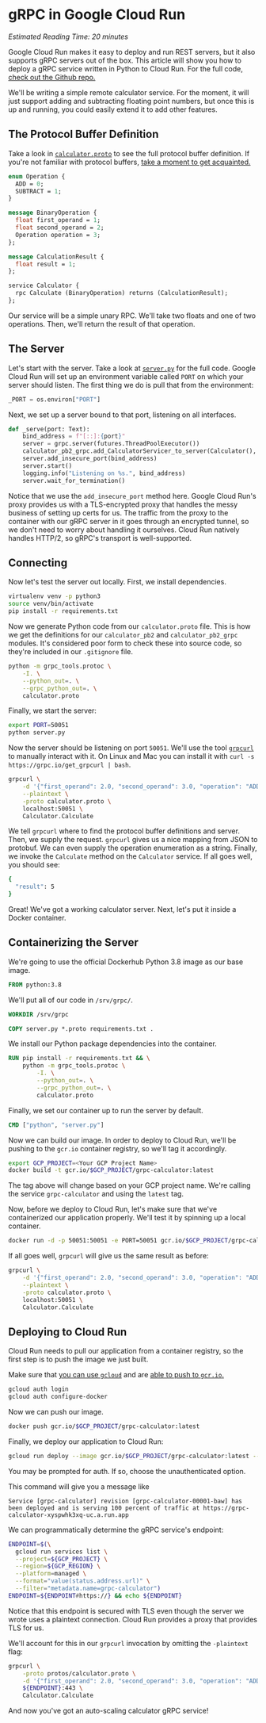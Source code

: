 # gRPC in Google Cloud Run

*Estimated Reading Time: 20 minutes*

Google Cloud Run makes it easy to deploy and run REST servers, but it also
supports gRPC servers out of the box. This article will show you how to
deploy a gRPC service written in Python to Cloud Run. For the full code, [check
out the Github repo.](https://github.com/grpc-ecosystem/grpc-cloud-run-example)

We'll be writing a simple remote calculator service. For the moment, it will
just support adding and subtracting floating point numbers, but once this is up
and running, you could easily extend it to add other features.

## The Protocol Buffer Definition

Take a look in [`calculator.proto`](calculator.proto) to see the full protocol buffer definition. If
you're not familiar with protocol buffers,
[take a moment to get acquainted.](https://developers.google.com/protocol-buffers)

```protobuf
enum Operation {
  ADD = 0;
  SUBTRACT = 1;
}

message BinaryOperation {
  float first_operand = 1;
  float second_operand = 2;
  Operation operation = 3;
};

message CalculationResult {
  float result = 1;
};

service Calculator {
  rpc Calculate (BinaryOperation) returns (CalculationResult);
};
```

Our service will be a simple unary RPC. We'll take two floats and one of two
operations. Then, we'll return the result of that operation.

## The Server

Let's start with the server. Take a look at [`server.py`](server.py) for the full code.
Google Cloud Run will set up an environment variable called `PORT` on which your
server should listen. The first thing we do is pull that from the environment:

```python
_PORT = os.environ["PORT"]
```

Next, we set up a server bound to that port, listening on all interfaces.

```python
def _serve(port: Text):
    bind_address = f"[::]:{port}"
    server = grpc.server(futures.ThreadPoolExecutor())
    calculator_pb2_grpc.add_CalculatorServicer_to_server(Calculator(), server)
    server.add_insecure_port(bind_address)
    server.start()
    logging.info("Listening on %s.", bind_address)
    server.wait_for_termination()
```

Notice that we use the `add_insecure_port` method here. Google Cloud Run's proxy
provides us with a TLS-encrypted proxy that handles the messy business of
setting up certs for us. The traffic from the proxy to the container with our
gRPC server in it goes through an encrypted tunnel, so we don't need to worry
about handling it ourselves. Cloud Run natively handles HTTP/2, so gRPC's
transport is well-supported.


## Connecting

Now let's test the server out locally. First, we install dependencies.

```bash
virtualenv venv -p python3
source venv/bin/activate
pip install -r requirements.txt
```

Now we generate Python code from our `calculator.proto` file. This is how
we get the definitions for our `calculator_pb2` and `calculator_pb2_grpc`
modules. It's considered poor form to check these into source code, so they're
included in our `.gitignore` file.

```bash
python -m grpc_tools.protoc \
    -I. \
    --python_out=. \
    --grpc_python_out=. \
    calculator.proto
```

Finally, we start the server:

```bash
export PORT=50051
python server.py
```

Now the server should be listening on port `50051`. We'll use the tool
[`grpcurl`](https://github.com/fullstorydev/grpcurl) to manually interact with it.
On Linux and Mac you can install it with `curl -s https://grpc.io/get_grpcurl | bash`.

```bash
grpcurl \
    -d '{"first_operand": 2.0, "second_operand": 3.0, "operation": "ADD"}' \
    --plaintext \
    -proto calculator.proto \
    localhost:50051 \
    Calculator.Calculate
```

We tell `grpcurl` where to find the protocol buffer definitions and server.
Then, we supply the request. `grpcurl` gives us a nice mapping from JSON to
protobuf. We can even supply the operation enumeration as a string. Finally, we
invoke the `Calculate` method on the `Calculator` service. If all goes well, you
should see:

```bash
{
  "result": 5
}
```

Great! We've got a working calculator server. Next, let's put it inside a
Docker container.

## Containerizing the Server

We're going to use the official Dockerhub Python 3.8 image as our base image.

```Dockerfile
FROM python:3.8
```

We'll put all of our code in `/srv/grpc/`.

```Dockerfile
WORKDIR /srv/grpc

COPY server.py *.proto requirements.txt .
```

We install our Python package dependencies into the container.


```Dockerfile
RUN pip install -r requirements.txt && \
    python -m grpc_tools.protoc \
        -I. \
        --python_out=. \
        --grpc_python_out=. \
        calculator.proto
```

Finally, we set our container up to run the server by default.

```Dockerfile
CMD ["python", "server.py"]
```

Now we can build our image. In order to deploy to Cloud Run, we'll be pushing to
the `gcr.io` container registry, so we'll tag it accordingly.

```bash
export GCP_PROJECT=<Your GCP Project Name>
docker build -t gcr.io/$GCP_PROJECT/grpc-calculator:latest
```

The tag above will change based on your GCP project name. We're calling the
service `grpc-calculator` and using the `latest` tag.

Now, before we deploy to Cloud Run, let's make sure that we've containerized our
application properly. We'll test it by spinning up a local container.

```bash
docker run -d -p 50051:50051 -e PORT=50051 gcr.io/$GCP_PROJECT/grpc-calculator:latest
```

If all goes well, `grpcurl` will give us the same result as before:

```bash
grpcurl \
    -d '{"first_operand": 2.0, "second_operand": 3.0, "operation": "ADD"}' \
    --plaintext \
    -proto calculator.proto \
    localhost:50051 \
    Calculator.Calculate
```

## Deploying to Cloud Run

Cloud Run needs to pull our application from a container registry, so the first
step is to push the image we just built.

Make sure that [you can use `gcloud`](https://cloud.google.com/sdk/gcloud/reference/auth/login)
and are [able to push to `gcr.io`.](https://cloud.google.com/container-registry/docs/pushing-and-pulling)

```bash
gcloud auth login
gcloud auth configure-docker
```

Now we can push our image.

```bash
docker push gcr.io/$GCP_PROJECT/grpc-calculator:latest
```

Finally, we deploy our application to Cloud Run:

```bash
gcloud run deploy --image gcr.io/$GCP_PROJECT/grpc-calculator:latest --platform managed
```

You may be prompted for auth. If so, choose the unauthenticated option.

This command will give you a message like
```
Service [grpc-calculator] revision [grpc-calculator-00001-baw] has been deployed and is serving 100 percent of traffic at https://grpc-calculator-xyspwhk3xq-uc.a.run.app
```

We can programmatically determine the gRPC service's endpoint:

```bash
ENDPOINT=$(\
  gcloud run services list \
  --project=${GCP_PROJECT} \
  --region=${GCP_REGION} \
  --platform=managed \
  --format="value(status.address.url)" \
  --filter="metadata.name=grpc-calculator") 
ENDPOINT=${ENDPOINT#https://} && echo ${ENDPOINT}
```

Notice that this endpoint is secured with TLS even though the server we wrote uses a plaintext connection. Cloud Run provides a proxy that provides TLS for us.

We'll account for this in our `grpcurl` invocation by omitting the `-plaintext` flag:

```bash
grpcurl \
    -proto protos/calculator.proto \
    -d '{"first_operand": 2.0, "second_operand": 3.0, "operation": "ADD"}' \
    ${ENDPOINT}:443 \
    Calculator.Calculate
```

And now you've got an auto-scaling calculator gRPC service!

